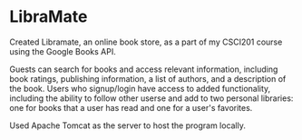 # LibraMate

Created Libramate, an online book store, as a part of my CSCI201 course using the Google Books API.

Guests can search for books and access relevant information, including book ratings, publishing information, a list of authors, and a description of the book. Users who signup/login have access to added functionality, including the ability to follow other userse and add to two personal libraries: one for books that a user has read and one for a user's favorites.

Used Apache Tomcat as the server to host the program locally.
